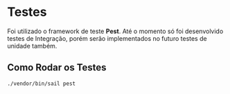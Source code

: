 # Testes

Foi utilizado o framework de teste **Pest**. Até o momento só foi desenvolvido testes de Integração, porém serão implementados no futuro testes de unidade também.

## Como Rodar os Testes

```sh
./vendor/bin/sail pest
```
